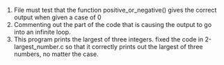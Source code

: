 1.	File must test that the function positive_or_negative() gives the correct output when given a case of 0
2.	Commenting out the part of the code that is causing the output to go into an infinite loop.
3.	This program prints the largest of three integers. fixed the code in 2-largest_number.c so that it correctly prints out the largest of three numbers, no matter the case.
